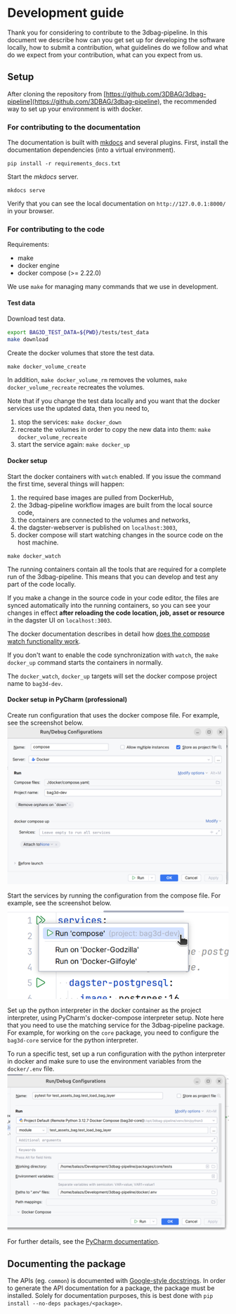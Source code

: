 # Development guide

Thank you for considering to contribute to the 3dbag-pipeline.
In this document we describe how can you get set up for developing the software locally, how to submit a contribution, what guidelines do we follow and what do we expect from your contribution, what can you expect from us.

## Setup

After cloning the repository from [https://github.com/3DBAG/3dbag-pipeline](https://github.com/3DBAG/3dbag-pipeline), the recommended way to set up your environment is with docker.

### For contributing to the documentation

The documentation is built with [mkdocs](https://www.mkdocs.org/) and several plugins.
First, install the documentation dependencies (into a virtual environment).

```shell
pip install -r requirements_docs.txt
```

Start the *mkdocs* server.

```shell
mkdocs serve
```

Verify that you can see the local documentation on `http://127.0.0.1:8000/` in your browser.

### For contributing to the code

Requirements:
- make
- docker engine
- docker compose (>= 2.22.0)

We use `make` for managing many commands that we use in development.

#### Test data

Download test data.

```bash
export BAG3D_TEST_DATA=${PWD}/tests/test_data
make download
```

Create the docker volumes that store the test data.

```shell
make docker_volume_create
```

In addition, `make docker_volume_rm` removes the volumes, `make docker_volume_recreate` recreates the volumes.

Note that if you change the test data locally and you want that the docker services use the updated data, then you need to,
1. stop the services: `make docker_down`
2. recreate the volumes in order to copy the new data into them: `make docker_volume_recreate`
3. start the service again: `make docker_up`

#### Docker setup

Start the docker containers with `watch` enabled.
If you issue the command the first time, several things will happen:

1. the required base images are pulled from DockerHub,
2. the 3dbag-pipeline workflow images are built from the local source code,
3. the containers are connected to the volumes and networks,
4. the dagster-webserver is published on `localhost:3003`,
5. docker compose will start watching changes in the source code on the host machine.

```shell
make docker_watch
```

The running containers contain all the tools that are required for a complete run of the 3dbag-pipeline.
This means that you can develop and test any part of the code locally.

If you make a change in the source code in your code editor, the files are synced automatically into the running containers, so you can see your changes in effect **after reloading the code location, job, asset or resource** in the dagster UI on `localhost:3003`.

The docker documentation describes in detail how [does the compose watch functionality work](https://docs.docker.com/compose/how-tos/file-watch/).

If you don't want to enable the code synchronization with `watch`, the `make docker_up` command starts the containers in normally.

The `docker_watch`, `docker_up` targets will set the docker compose project name to `bag3d-dev`.

#### Docker setup in PyCharm (professional)

Create run configuration that uses the docker compose file.
For example, see the screenshot below. 
![](images/docker_compose_run_config.png)

Start the services by running the configuration from the compose file.
For example, see the screenshot below. 
![](images/docker_compose_start.png)

Set up the python interpreter in the docker container as the project interpreter, using PyCharm's docker-compose interpreter setup.
Note here that you need to use the matching service for the 3dbag-pipeline package. 
For example, for working on the `core` package, you need to configure the `bag3d-core` service for the python interpreter.

To run a specific test, set up a run configuration with the python interpreter in docker and make sure to use the environment variables from the `docker/.env` file.
![](images/docker_compose_test_config.png)

For further details, see the [PyCharm documentation](https://www.jetbrains.com/help/pycharm/using-docker-compose-as-a-remote-interpreter.html#run).

## Documenting the package

The APIs (eg. `common`) is documented with [Google-style docstrings](https://google.github.io/styleguide/pyguide.html#38-comments-and-docstrings).
In order to generate the API documentation for a package, the package must be installed.
Solely for documentation purposes, this is best done with `pip install --no-deps packages/<package>`.


